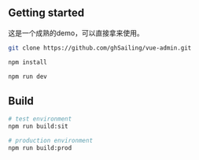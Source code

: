 ## Getting started

这是一个成熟的demo，可以直接拿来使用。


```bash
git clone https://github.com/ghSailing/vue-admin.git

npm install

npm run dev
```


## Build
```bash
# test environment
npm run build:sit

# production environment
npm run build:prod
```
